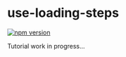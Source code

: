 # use-loading-steps

[![npm version](https://badge.fury.io/js/use-loading-steps.svg)](https://www.npmjs.com/package/use-loading-steps)

Tutorial work in progress...

